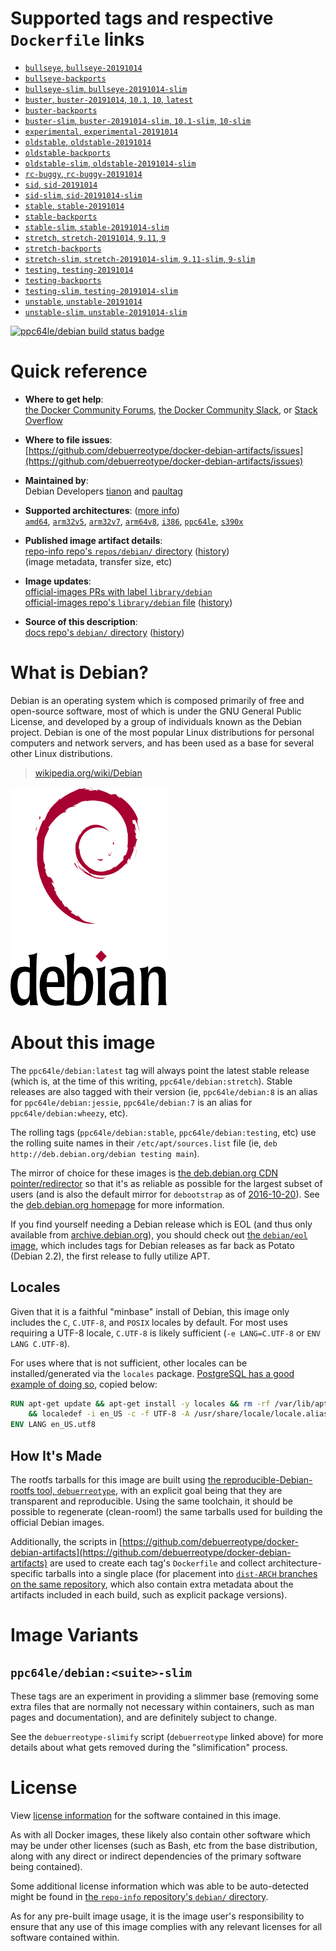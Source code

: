 <!--

********************************************************************************

WARNING:

    DO NOT EDIT "debian/README.md"

    IT IS AUTO-GENERATED

    (from the other files in "debian/" combined with a set of templates)

********************************************************************************

-->

# Supported tags and respective `Dockerfile` links

-	[`bullseye`, `bullseye-20191014`](https://github.com/debuerreotype/docker-debian-artifacts/blob/848f0b49f91b6b0edff91075e87909c08b062e2c/bullseye/Dockerfile)
-	[`bullseye-backports`](https://github.com/debuerreotype/docker-debian-artifacts/blob/848f0b49f91b6b0edff91075e87909c08b062e2c/bullseye/backports/Dockerfile)
-	[`bullseye-slim`, `bullseye-20191014-slim`](https://github.com/debuerreotype/docker-debian-artifacts/blob/848f0b49f91b6b0edff91075e87909c08b062e2c/bullseye/slim/Dockerfile)
-	[`buster`, `buster-20191014`, `10.1`, `10`, `latest`](https://github.com/debuerreotype/docker-debian-artifacts/blob/848f0b49f91b6b0edff91075e87909c08b062e2c/buster/Dockerfile)
-	[`buster-backports`](https://github.com/debuerreotype/docker-debian-artifacts/blob/848f0b49f91b6b0edff91075e87909c08b062e2c/buster/backports/Dockerfile)
-	[`buster-slim`, `buster-20191014-slim`, `10.1-slim`, `10-slim`](https://github.com/debuerreotype/docker-debian-artifacts/blob/848f0b49f91b6b0edff91075e87909c08b062e2c/buster/slim/Dockerfile)
-	[`experimental`, `experimental-20191014`](https://github.com/debuerreotype/docker-debian-artifacts/blob/848f0b49f91b6b0edff91075e87909c08b062e2c/experimental/Dockerfile)
-	[`oldstable`, `oldstable-20191014`](https://github.com/debuerreotype/docker-debian-artifacts/blob/848f0b49f91b6b0edff91075e87909c08b062e2c/oldstable/Dockerfile)
-	[`oldstable-backports`](https://github.com/debuerreotype/docker-debian-artifacts/blob/848f0b49f91b6b0edff91075e87909c08b062e2c/oldstable/backports/Dockerfile)
-	[`oldstable-slim`, `oldstable-20191014-slim`](https://github.com/debuerreotype/docker-debian-artifacts/blob/848f0b49f91b6b0edff91075e87909c08b062e2c/oldstable/slim/Dockerfile)
-	[`rc-buggy`, `rc-buggy-20191014`](https://github.com/debuerreotype/docker-debian-artifacts/blob/848f0b49f91b6b0edff91075e87909c08b062e2c/rc-buggy/Dockerfile)
-	[`sid`, `sid-20191014`](https://github.com/debuerreotype/docker-debian-artifacts/blob/848f0b49f91b6b0edff91075e87909c08b062e2c/sid/Dockerfile)
-	[`sid-slim`, `sid-20191014-slim`](https://github.com/debuerreotype/docker-debian-artifacts/blob/848f0b49f91b6b0edff91075e87909c08b062e2c/sid/slim/Dockerfile)
-	[`stable`, `stable-20191014`](https://github.com/debuerreotype/docker-debian-artifacts/blob/848f0b49f91b6b0edff91075e87909c08b062e2c/stable/Dockerfile)
-	[`stable-backports`](https://github.com/debuerreotype/docker-debian-artifacts/blob/848f0b49f91b6b0edff91075e87909c08b062e2c/stable/backports/Dockerfile)
-	[`stable-slim`, `stable-20191014-slim`](https://github.com/debuerreotype/docker-debian-artifacts/blob/848f0b49f91b6b0edff91075e87909c08b062e2c/stable/slim/Dockerfile)
-	[`stretch`, `stretch-20191014`, `9.11`, `9`](https://github.com/debuerreotype/docker-debian-artifacts/blob/848f0b49f91b6b0edff91075e87909c08b062e2c/stretch/Dockerfile)
-	[`stretch-backports`](https://github.com/debuerreotype/docker-debian-artifacts/blob/848f0b49f91b6b0edff91075e87909c08b062e2c/stretch/backports/Dockerfile)
-	[`stretch-slim`, `stretch-20191014-slim`, `9.11-slim`, `9-slim`](https://github.com/debuerreotype/docker-debian-artifacts/blob/848f0b49f91b6b0edff91075e87909c08b062e2c/stretch/slim/Dockerfile)
-	[`testing`, `testing-20191014`](https://github.com/debuerreotype/docker-debian-artifacts/blob/848f0b49f91b6b0edff91075e87909c08b062e2c/testing/Dockerfile)
-	[`testing-backports`](https://github.com/debuerreotype/docker-debian-artifacts/blob/848f0b49f91b6b0edff91075e87909c08b062e2c/testing/backports/Dockerfile)
-	[`testing-slim`, `testing-20191014-slim`](https://github.com/debuerreotype/docker-debian-artifacts/blob/848f0b49f91b6b0edff91075e87909c08b062e2c/testing/slim/Dockerfile)
-	[`unstable`, `unstable-20191014`](https://github.com/debuerreotype/docker-debian-artifacts/blob/848f0b49f91b6b0edff91075e87909c08b062e2c/unstable/Dockerfile)
-	[`unstable-slim`, `unstable-20191014-slim`](https://github.com/debuerreotype/docker-debian-artifacts/blob/848f0b49f91b6b0edff91075e87909c08b062e2c/unstable/slim/Dockerfile)

[![ppc64le/debian build status badge](https://img.shields.io/jenkins/s/https/doi-janky.infosiftr.net/job/multiarch/job/ppc64le/job/debian.svg?label=ppc64le/debian%20%20build%20job)](https://doi-janky.infosiftr.net/job/multiarch/job/ppc64le/job/debian/)

# Quick reference

-	**Where to get help**:  
	[the Docker Community Forums](https://forums.docker.com/), [the Docker Community Slack](https://blog.docker.com/2016/11/introducing-docker-community-directory-docker-community-slack/), or [Stack Overflow](https://stackoverflow.com/search?tab=newest&q=docker)

-	**Where to file issues**:  
	[https://github.com/debuerreotype/docker-debian-artifacts/issues](https://github.com/debuerreotype/docker-debian-artifacts/issues)

-	**Maintained by**:  
	Debian Developers [tianon](https://qa.debian.org/developer.php?login=tianon) and [paultag](https://qa.debian.org/developer.php?login=paultag)

-	**Supported architectures**: ([more info](https://github.com/docker-library/official-images#architectures-other-than-amd64))  
	[`amd64`](https://hub.docker.com/r/amd64/debian/), [`arm32v5`](https://hub.docker.com/r/arm32v5/debian/), [`arm32v7`](https://hub.docker.com/r/arm32v7/debian/), [`arm64v8`](https://hub.docker.com/r/arm64v8/debian/), [`i386`](https://hub.docker.com/r/i386/debian/), [`ppc64le`](https://hub.docker.com/r/ppc64le/debian/), [`s390x`](https://hub.docker.com/r/s390x/debian/)

-	**Published image artifact details**:  
	[repo-info repo's `repos/debian/` directory](https://github.com/docker-library/repo-info/blob/master/repos/debian) ([history](https://github.com/docker-library/repo-info/commits/master/repos/debian))  
	(image metadata, transfer size, etc)

-	**Image updates**:  
	[official-images PRs with label `library/debian`](https://github.com/docker-library/official-images/pulls?q=label%3Alibrary%2Fdebian)  
	[official-images repo's `library/debian` file](https://github.com/docker-library/official-images/blob/master/library/debian) ([history](https://github.com/docker-library/official-images/commits/master/library/debian))

-	**Source of this description**:  
	[docs repo's `debian/` directory](https://github.com/docker-library/docs/tree/master/debian) ([history](https://github.com/docker-library/docs/commits/master/debian))

# What is Debian?

Debian is an operating system which is composed primarily of free and open-source software, most of which is under the GNU General Public License, and developed by a group of individuals known as the Debian project. Debian is one of the most popular Linux distributions for personal computers and network servers, and has been used as a base for several other Linux distributions.

> [wikipedia.org/wiki/Debian](https://en.wikipedia.org/wiki/Debian)

![logo](https://raw.githubusercontent.com/docker-library/docs/b449be7df57e9ed9086bb5821bfb5d6cdc5d67a4/debian/logo.png)

# About this image

The `ppc64le/debian:latest` tag will always point the latest stable release (which is, at the time of this writing, `ppc64le/debian:stretch`). Stable releases are also tagged with their version (ie, `ppc64le/debian:8` is an alias for `ppc64le/debian:jessie`, `ppc64le/debian:7` is an alias for `ppc64le/debian:wheezy`, etc).

The rolling tags (`ppc64le/debian:stable`, `ppc64le/debian:testing`, etc) use the rolling suite names in their `/etc/apt/sources.list` file (ie, `deb http://deb.debian.org/debian testing main`).

The mirror of choice for these images is [the deb.debian.org CDN pointer/redirector](https://deb.debian.org) so that it's as reliable as possible for the largest subset of users (and is also the default mirror for `debootstrap` as of [2016-10-20](https://anonscm.debian.org/cgit/d-i/debootstrap.git/commit/?id=9e8bc60ad1ccf3a25ce7890526b70059f3e770de)). See the [deb.debian.org homepage](https://deb.debian.org) for more information.

If you find yourself needing a Debian release which is EOL (and thus only available from [archive.debian.org](http://archive.debian.org)), you should check out [the `debian/eol` image](https://hub.docker.com/r/debian/eol/), which includes tags for Debian releases as far back as Potato (Debian 2.2), the first release to fully utilize APT.

## Locales

Given that it is a faithful "minbase" install of Debian, this image only includes the `C`, `C.UTF-8`, and `POSIX` locales by default. For most uses requiring a UTF-8 locale, `C.UTF-8` is likely sufficient (`-e LANG=C.UTF-8` or `ENV LANG C.UTF-8`).

For uses where that is not sufficient, other locales can be installed/generated via the `locales` package. [PostgreSQL has a good example of doing so](https://github.com/docker-library/postgres/blob/69bc540ecfffecce72d49fa7e4a46680350037f9/9.6/Dockerfile#L21-L24), copied below:

```dockerfile
RUN apt-get update && apt-get install -y locales && rm -rf /var/lib/apt/lists/* \
	&& localedef -i en_US -c -f UTF-8 -A /usr/share/locale/locale.alias en_US.UTF-8
ENV LANG en_US.utf8
```

## How It's Made

The rootfs tarballs for this image are built using [the reproducible-Debian-rootfs tool, `debuerreotype`](https://github.com/debuerreotype/debuerreotype), with an explicit goal being that they are transparent and reproducible. Using the same toolchain, it should be possible to regenerate (clean-room!) the same tarballs used for building the official Debian images.

Additionally, the scripts in [https://github.com/debuerreotype/docker-debian-artifacts](https://github.com/debuerreotype/docker-debian-artifacts) are used to create each tag's `Dockerfile` and collect architecture-specific tarballs into a single place (for placement into [`dist-ARCH` branches on the same repository](https://github.com/debuerreotype/docker-debian-artifacts/branches), which also contain extra metadata about the artifacts included in each build, such as explicit package versions).

# Image Variants

## `ppc64le/debian:<suite>-slim`

These tags are an experiment in providing a slimmer base (removing some extra files that are normally not necessary within containers, such as man pages and documentation), and are definitely subject to change.

See the `debuerreotype-slimify` script (`debuerreotype` linked above) for more details about what gets removed during the "slimification" process.

# License

View [license information](https://www.debian.org/social_contract#guidelines) for the software contained in this image.

As with all Docker images, these likely also contain other software which may be under other licenses (such as Bash, etc from the base distribution, along with any direct or indirect dependencies of the primary software being contained).

Some additional license information which was able to be auto-detected might be found in [the `repo-info` repository's `debian/` directory](https://github.com/docker-library/repo-info/tree/master/repos/debian).

As for any pre-built image usage, it is the image user's responsibility to ensure that any use of this image complies with any relevant licenses for all software contained within.
